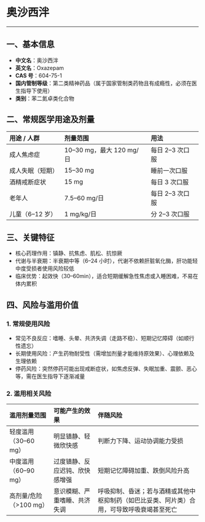# 奥沙西泮
---

## 一、基本信息
- **中文名**：奥沙西泮
- **英文名**：Oxazepam
- **CAS 号**：604-75-1
- **国内管制等级**：第二类精神药品（属于国家管制类药物且有成瘾性，必须在医生指导下使用）
- **类别**：苯二氮卓类化合物


## 二、常规医学用途及剂量
| 用途 / 人群               | 剂量范围                | 用法                  |
| :------------------------ | :---------------------- | :-------------------- |
| 成人焦虑症                | 10–30 mg，最大 120 mg/日 | 每日 2–3 次口服       |
| 成人失眠（短期）          | 15–30 mg                | 睡前一次口服          |
| 酒精戒断症状              | 15 mg                   | 每日 3 次口服         |
| 老年人                    | 7.5–60 mg/日            | 每日 2–3 次口服       |
| 儿童（6–12 岁）           | 1 mg/kg/日              | 分 2–3 次口服         |


## 三、关键特征
- 核心药理作用：镇静、抗焦虑、肌松、抗惊厥
- 代谢与半衰期：半衰期中等（6–24 小时），代谢不依赖肝脏氧化酶，肝功能轻中度受损者使用风险较低
- 临床优势：起效快（30–60min），适合短期缓解急性焦虑或入睡困难，不易在体内累积


## 四、风险与滥用价值
### 1. 常规使用风险
- 常见不良反应：嗜睡、头晕、共济失调（走路不稳）、短期记忆障碍（如顺行性遗忘）
- 长期使用风险：产生药物耐受性（需增加剂量才能维持原效果）、心理依赖及生理依赖
- 停药风险：突然停药可能出现戒断症状，如焦虑反弹、失眠加重、震颤、恶心等，需在医生指导下逐渐减量

### 2. 滥用相关风险
| 滥用剂量范围 | 可能产生的效果                  | 伴随风险                          |
| :----------- | :------------------------------ | :-------------------------------- |
| 轻度滥用（30–60 mg） | 明显镇静、轻微欣快感            | 判断力下降、运动协调能力受损      |
| 中度滥用（60–90 mg） | 过度镇静、反应迟钝、欣快感增强  | 短期记忆障碍加重、跌倒风险升高    |
| 高剂量/危险（>100 mg） | 意识模糊、严重嗜睡、共济失调    | 呼吸抑制、昏迷；若与酒精或其他中枢抑制药（如巴比妥类、阿片类）合用，可导致呼吸衰竭甚至死亡 |

